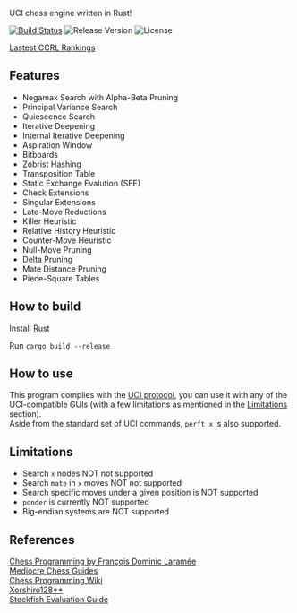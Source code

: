 UCI chess engine written in Rust!

[![Build Status](https://travis-ci.com/redsalmon91/FoxSEE.svg?branch=master)](https://travis-ci.com/redsalmon91/FoxSEE)
![Release Version](https://img.shields.io/github/v/release/redsalmon91/FoxSEE?color=orange)
![License](https://img.shields.io/github/license/redsalmon91/FoxSEE)

[Lastest CCRL Rankings](https://computerchess.org.uk/ccrl/4040/)

## Features

- Negamax Search with Alpha-Beta Pruning
- Principal Variance Search
- Quiescence Search
- Iterative Deepening
- Internal Iterative Deepening
- Aspiration Window
- Bitboards
- Zobrist Hashing
- Transposition Table
- Static Exchange Evalution (SEE)
- Check Extensions
- Singular Extensions
- Late-Move Reductions
- Killer Heuristic
- Relative History Heuristic
- Counter-Move Heuristic
- Null-Move Pruning
- Delta Pruning
- Mate Distance Pruning
- Piece-Square Tables

## How to build
Install [Rust](https://www.rust-lang.org/learn/get-started)

Run `cargo build --release`

## How to use
This program complies with the [UCI protocol](http://wbec-ridderkerk.nl/html/UCIProtocol.html), you can use it with any of the UCI-compatible GUIs (with a few limitations as mentioned in the [Limitations](#limitations) section).  
Aside from the standard set of UCI commands, `perft x` is also supported.

## Limitations
- Search `x` nodes NOT not supported
- Search `mate` in `x` moves NOT not supported
- Search specific moves under a given position is NOT supported
- `ponder` is currently NOT supported
- Big-endian systems are NOT supported

## References
[Chess Programming by François Dominic Laramée](http://archive.gamedev.net/archive/reference/articles/article1014.html)  
[Mediocre Chess Guides](http://mediocrechess.sourceforge.net/guides.html)  
[Chess Programming Wiki](https://www.chessprogramming.org)  
[Xorshiro128**](http://prng.di.unimi.it/)  
[Stockfish Evaluation Guide](https://hxim.github.io/Stockfish-Evaluation-Guide/)
